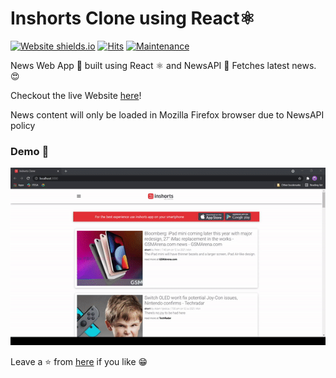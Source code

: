 # Inshorts Clone using React⚛️

[![Website shields.io](https://img.shields.io/website-up-down-green-red/http/shields.io.svg)](https://inshorts-webapp.netlify.app/)
[![Hits](https://hits.seeyoufarm.com/api/count/incr/badge.svg?url=https%3A%2F%2Fgithub.com%2Fnikhilpawar9%2FInshorts-Clone&count_bg=%2379C83D&title_bg=%23555555&icon=&icon_color=%23E7E7E7&title=hits&edge_flat=false)](https://hits.seeyoufarm.com)
[![Maintenance](https://img.shields.io/badge/Maintained%3F-yes-green.svg)](https://github.com/nikhilpawar9/Inshorts-Clone/graphs/commit-activity)

News Web App 📰 built using React ⚛️ and NewsAPI 🚀 Fetches latest news. 😍 

Checkout the live Website [here](https://inshorts-webapp.netlify.app/)!

News content will only be loaded in Mozilla Firefox browser due to NewsAPI policy

### Demo 🎥

![NewsApp Demo](https://github.com/nikhilpawar9/Inshorts-Clone/blob/main/present.gif?raw=true)



Leave a ⭐ from [here](https://github.com/nikhilpawar9/Inshorts-Clone) if you like 😁
